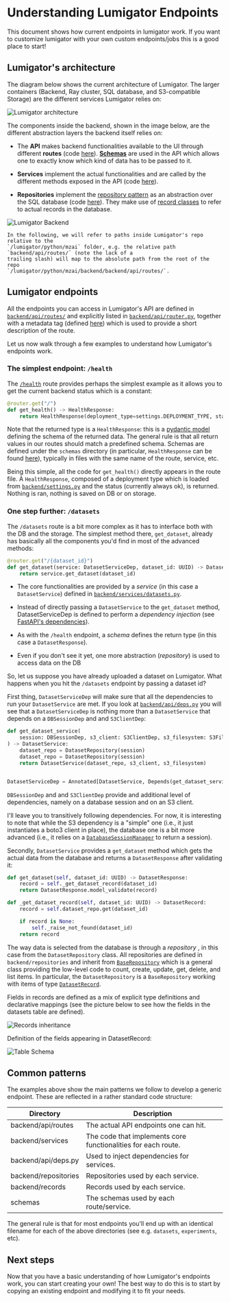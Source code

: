 # Understanding Lumigator Endpoints

This document shows how current endpoints in lumigator work. If you want to customize lumigator with
your own custom endpoints/jobs this is a good place to start!

## Lumigator's architecture

The diagram below shows the current architecture of Lumigator. The larger containers (Backend, Ray
cluster, SQL database, and S3-compatible Storage) are the different services Lumigator relies on:

![Lumigator architecture](../../assets/lumigator-architecture.svg)

The components inside the backend, shown in the image below, are the different abstraction layers
the backend itself relies on:

* The **API** makes backend functionalities available to the UI through different **routes** (code
  [here](https://github.com/mozilla-ai/lumigator/tree/b1ea63ba3e1aae5907e46ffbe9bfd809253c6053/lumigator/python/mzai/backend/backend/api/routes)).
  [**Schemas**](https://github.com/mozilla-ai/lumigator/tree/b1ea63ba3e1aae5907e46ffbe9bfd809253c6053/lumigator/python/mzai/schemas/schemas)
  are used in the API which allows one to exactly know which kind of data has to be passed to it.

* **Services** implement the actual functionalities and are called by the different methods exposed
  in the API (code [here](https://github.com/mozilla-ai/lumigator/tree/31d4cd3ecdafba6292a71e125b31f23498ddf9da/lumigator/python/mzai/backend/backend/services)).

* **Repositories** implement the [repository pattern](https://www.cosmicpython.com/book/chapter_02_repository.html)
  as an abstraction over the SQL database (code [here](https://github.com/mozilla-ai/lumigator/tree/31d4cd3ecdafba6292a71e125b31f23498ddf9da/lumigator/python/mzai/backend/backend/repositories)).
  They make use of [record classes](https://github.com/mozilla-ai/lumigator/tree/31d4cd3ecdafba6292a71e125b31f23498ddf9da/lumigator/python/mzai/backend/backend/records) to refer to actual records in the database.

![Lumigator Backend](../../assets/lumigator-backend.svg)

```{admonition} Notation
In the following, we will refer to paths inside Lumigator's repo relative to the
`/lumigator/python/mzai` folder, e.g. the relative path `backend/api/routes/` (note the lack of a
trailing slash) will map to the absolute path from the root of the repo
`/lumigator/python/mzai/backend/backend/api/routes/`.
```

## Lumigator endpoints

All the endpoints you can access in Lumigator's API are defined in
[`backend/api/routes/`](https://github.com/mozilla-ai/lumigator/tree/b1ea63ba3e1aae5907e46ffbe9bfd809253c6053/lumigator/python/mzai/backend/backend/api/routes)
and explicitly listed in
[`backend/api/router.py`](https://github.com/mozilla-ai/lumigator/blob/b1ea63ba3e1aae5907e46ffbe9bfd809253c6053/lumigator/python/mzai/backend/backend/api/router.py),
together with a metadata tag (defined [here](https://github.com/mozilla-ai/lumigator/blob/b1ea63ba3e1aae5907e46ffbe9bfd809253c6053/lumigator/python/mzai/backend/backend/api/tags.py))
which is used to provide a short description of the route.

Let us now walk through a few examples to understand how Lumigator's endpoints work.

### The simplest endpoint: `/health`

The [`/health`](https://github.com/mozilla-ai/lumigator/blob/b1ea63ba3e1aae5907e46ffbe9bfd809253c6053/lumigator/python/mzai/backend/backend/api/routes/health.py)
route provides perhaps the simplest example as it allows you to get the current backend status which
is a constant:

```python
@router.get("/")
def get_health() -> HealthResponse:
    return HealthResponse(deployment_type=settings.DEPLOYMENT_TYPE, status="OK")
```

Note that the returned type is a `HealthResponse`: this is a
[pydantic model](https://docs.pydantic.dev/latest/api/base_model/) defining the schema of the
returned data. The general rule is that all return values in our routes should match a predefined
schema. Schemas are defined under the `schemas` directory (in particular, `HealthResponse` can be
found [here](https://github.com/mozilla-ai/lumigator/blob/b1ea63ba3e1aae5907e46ffbe9bfd809253c6053/lumigator/python/mzai/schemas/schemas/extras.py#L16)),
typically in files with the same name of the route, service, etc.

Being this simple, all the code for `get_health()` directly appears in the route file. A
`HealthResponse`, composed of a deployment type which is loaded from
[`backend/settings.py`](https://github.com/mozilla-ai/lumigator/blob/b1ea63ba3e1aae5907e46ffbe9bfd809253c6053/lumigator/python/mzai/backend/backend/settings.py)
and the status (currently always ok), is returned. Nothing is ran, nothing is saved on DB or on
storage.

### One step further: `/datasets`

The `/datasets` route is a bit more complex as it has to interface both with the DB and the storage.
The simplest method there, `get_dataset`, already has basically all the components you'd find in
most of the advanced methods:

```python
@router.get("/{dataset_id}")
def get_dataset(service: DatasetServiceDep, dataset_id: UUID) -> DatasetResponse:
    return service.get_dataset(dataset_id)
```

* The core functionalities are provided by a *service* (in this case a `DatasetService`) defined in
  [`backend/services/datasets.py`](https://github.com/mozilla-ai/lumigator/blob/b1ea63ba3e1aae5907e46ffbe9bfd809253c6053/lumigator/python/mzai/backend/backend/services/datasets.py).

* Instead of directly passing a `DatasetService` to the `get_dataset` method, DatasetServiceDep is
  defined to perform a *dependency injection* (see
  [FastAPI's dependencies](https://fastapi.tiangolo.com/tutorial/dependencies/)).

* As with the `/health` endpoint, a *schema* defines the return type (in this case a
  `DatasetResponse`).

* Even if you don't see it yet, one more abstraction (*repository*) is used to access data on the DB

So, let us suppose you have already uploaded a dataset on Lumigator. What happens when you hit the
`/datasets` endpoint by passing a dataset id?

First thing, `DatasetServiceDep` will make sure that all the dependencies to run your
`DatasetService` are met. If you look at
[`backend/api/deps.py`](https://github.com/mozilla-ai/lumigator/blob/b1ea63ba3e1aae5907e46ffbe9bfd809253c6053/lumigator/python/mzai/backend/backend/api/deps.py)
you will see that a `DatasetServiceDep` is nothing more than a `DatasetService` that depends on a
`DBSessionDep` and and `S3ClientDep`:

```python
def get_dataset_service(
    session: DBSessionDep, s3_client: S3ClientDep, s3_filesystem: S3FileSystemDep
) -> DatasetService:
    dataset_repo = DatasetRepository(session)
    dataset_repo = DatasetRepository(session)
    return DatasetService(dataset_repo, s3_client, s3_filesystem)


DatasetServiceDep = Annotated[DatasetService, Depends(get_dataset_service)]
```

`DBSessionDep` and and `S3ClientDep` provide and additional level of dependencies, namely on a
database session and on an S3 client.

I'll leave you to transitively following dependencies. For now, it is interesting to note that while
the S3 dependency is a "simple" one (i.e., it just instantiates a boto3 client in place), the
database one is a bit more advanced (i.e., it relies on a
[`DatabaseSessionManager`](https://github.com/mozilla-ai/lumigator/blob/b1ea63ba3e1aae5907e46ffbe9bfd809253c6053/lumigator/python/mzai/backend/backend/db.py)
to return a session).

Secondly, `DatasetService` provides a `get_dataset` method which gets the actual data from the
database and returns a `DatasetResponse` after validating it:

```python
def get_dataset(self, dataset_id: UUID) -> DatasetResponse:
    record = self._get_dataset_record(dataset_id)
    return DatasetResponse.model_validate(record)

def _get_dataset_record(self, dataset_id: UUID) -> DatasetRecord:
    record = self.dataset_repo.get(dataset_id)

    if record is None:
        self._raise_not_found(dataset_id)
    return record
```

The way data is selected from the database is through a *repository* , in this case from the
`DatasetRepository` class. All repositories are defined in `backend/repositories` and inherit from
[`BaseRepository`](https://github.com/mozilla-ai/lumigator/blob/b1ea63ba3e1aae5907e46ffbe9bfd809253c6053/lumigator/python/mzai/backend/backend/repositories/base.py)
which is a general class providing the low-level code to count, create, update, get, delete, and
list items. In particular, the `DatasetRepository` is a `BaseRepository` working with items of type
[`DatasetRecord`](https://github.com/mozilla-ai/lumigator/blob/b1ea63ba3e1aae5907e46ffbe9bfd809253c6053/lumigator/python/mzai/backend/backend/records/datasets.py).

Fields in records are defined as a mix of explicit type definitions and declarative mappings (see the picture below to
see how the fields in the datasets table are defined).

![Records inheritance](../../assets/records_inheritance.jpg)

Definition of the fields appearing in DatasetRecord:

![Table Schema](../../assets/table_schema.png)

## Common patterns

The examples above show the main patterns we follow to develop a generic endpoint. These are
reflected in a rather standard code structure:

| Directory            | Description                                                   |
|----------------------|---------------------------------------------------------------|
| backend/api/routes   | The actual API endpoints one can hit.                         |
| backend/services     | The code that implements core functionalities for each route. |
| backend/api/deps.py  | Used to inject dependencies for services.                     |
| backend/repositories | Repositories used by each service.                            |
| backend/records      | Records used by each service.                                 |
| schemas              | The schemas used by each route/service.                       |

The general rule is that for most endpoints you'll end up with an identical filename for each of the
above directories (see e.g. `datasets`, `experiments`, etc).

## Next steps

Now that you have a basic understanding of how Lumigator's endpoints work, you can start creating
your own! The best way to do this is to start by copying an existing endpoint and modifying it to
fit your needs.

